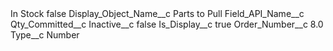 <?xml version="1.0" encoding="UTF-8"?>
<CustomMetadata xmlns="http://soap.sforce.com/2006/04/metadata" xmlns:xsi="http://www.w3.org/2001/XMLSchema-instance" xmlns:xsd="http://www.w3.org/2001/XMLSchema">
    <label>In Stock</label>
    <protected>false</protected>
    <values>
        <field>Display_Object_Name__c</field>
        <value xsi:type="xsd:string">Parts to Pull</value>
    </values>
    <values>
        <field>Field_API_Name__c</field>
        <value xsi:type="xsd:string">Qty_Committed__c</value>
    </values>
    <values>
        <field>Inactive__c</field>
        <value xsi:type="xsd:boolean">false</value>
    </values>
    <values>
        <field>Is_Display__c</field>
        <value xsi:type="xsd:boolean">true</value>
    </values>
    <values>
        <field>Order_Number__c</field>
        <value xsi:type="xsd:double">8.0</value>
    </values>
    <values>
        <field>Type__c</field>
        <value xsi:type="xsd:string">Number</value>
    </values>
</CustomMetadata>
